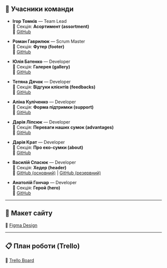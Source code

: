 ## 👥 Учасники команди

- **Ігор Томків** — Team Lead  
  🧩 Секція: **Асортимент (assortment)**  
  🔗 [GitHub](https://github.com/Tomkiw)

- **Роман Гаврилюк** — Scrum Master  
  🧩 Секція: **Футер (footer)**  
  🔗 [GitHub](https://github.com/romanhavryliuk)

- **Юлія Батенко** — Developer  
  🧩 Секція: **Галерея (gallery)**  
  🔗 [GitHub](https://github.com/juliabatenkodesign-ai)

- **Тетяна Дячок** — Developer  
  🧩 Секція: **Відгуки клієнтів (feedbacks)**  
  🔗 [GitHub](https://github.com/TaniaDiachok)

- **Аліна Куліченко** — Developer  
  🧩 Секція: **Форма підтримки (support)**  
  🔗 [GitHub](https://github.com/alinakuli)

- **Дарія Ліпсюк** — Developer  
  🧩 Секція: **Переваги наших сумок (advantages)**  
  🔗 [GitHub](https://github.com/Daria-Lipsiuk)

- **Дарія Крат** — Developer  
  🧩 Секція: **Про еко-сумки (about)**  
  🔗 [GitHub](https://github.com/im-Dari)

- **Василій Спасюк** — Developer  
  🧩 Секція: **Хедер (header)**  
  🔗 [GitHub (основний)](https://github.com/Vasiliy-sP) |
  [GitHub (резервний)](https://github.com/Vasily-Sp)

- **Анатолій Гончар** — Developer  
  🧩 Секція: **Герой (hero)**  
  🔗 [GitHub](https://github.com/Anatolii-Honchar)

---

## 🎨 Макет сайту

🔗
[Figma Design](https://www.figma.com/design/RCf95cRtisUxC8gsNFAFAp/EcoTote?node-id=5999-10563&p=f&t=XzWmFE501RQU0L8g-0)

---

## 📋 План роботи (Trello)

🔗
[Trello Board](https://trello.com/b/VsAmpyvn/%D0%BF%D1%80%D0%BE%D1%94%D0%BA%D1%82-friday13)

